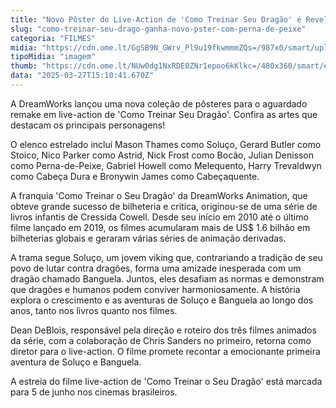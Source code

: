 ```yaml
---
title: "Novo Pôster do Live-Action de 'Como Treinar Seu Dragão' é Revelado"
slug: "como-treinar-seu-drago-ganha-novo-pster-com-perna-de-peixe"
categoria: "FILMES"
midia: "https://cdn.ome.lt/GgSB9N_GWrv_Pl9u19fkwmmmZQs=/987x0/smart/uploads/conteudo/fotos/OMELETE_CAPA_-_2025-03-27T115745.694.png"
tipoMidia: "imagem"
thumb: "https://cdn.ome.lt/NUw0dg1NxRDE0ZNr1epoo6kKlkc=/480x360/smart/extras/conteudos/omelete_THUMB_-_2025-03-27T115730.979.png"
data: "2025-03-27T15:10:41.670Z"
---
```


A DreamWorks lançou uma nova coleção de pôsteres para o aguardado remake em live-action de 'Como Treinar Seu Dragão'. Confira as artes que destacam os principais personagens!

O elenco estrelado inclui Mason Thames como Soluço, Gerard Butler como Stoico, Nico Parker como Astrid, Nick Frost como Bocão, Julian Denisson como Perna-de-Peixe, Gabriel Howell como Melequento, Harry Trevaldwyn como Cabeça Dura e Bronywin James como Cabeçaquente.

A franquia 'Como Treinar o Seu Dragão' da DreamWorks Animation, que obteve grande sucesso de bilheteria e crítica, originou-se de uma série de livros infantis de Cressida Cowell. Desde seu início em 2010 até o último filme lançado em 2019, os filmes acumularam mais de US$ 1.6 bilhão em bilheterias globais e geraram várias séries de animação derivadas.

A trama segue Soluço, um jovem viking que, contrariando a tradição de seu povo de lutar contra dragões, forma uma amizade inesperada com um dragão chamado Banguela. Juntos, eles desafiam as normas e demonstram que dragões e humanos podem conviver harmoniosamente. A história explora o crescimento e as aventuras de Soluço e Banguela ao longo dos anos, tanto nos livros quanto nos filmes.

Dean DeBlois, responsável pela direção e roteiro dos três filmes animados da série, com a colaboração de Chris Sanders no primeiro, retorna como diretor para o live-action. O filme promete recontar a emocionante primeira aventura de Soluço e Banguela.

A estreia do filme live-action de 'Como Treinar o Seu Dragão' está marcada para 5 de junho nos cinemas brasileiros.